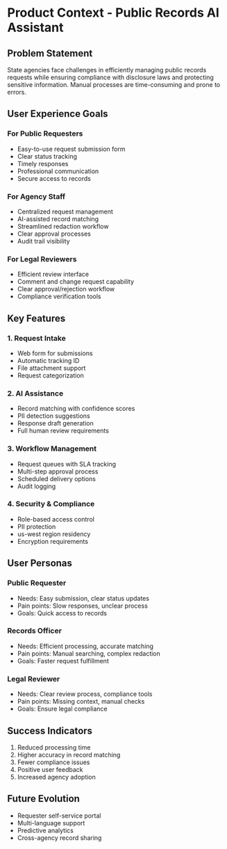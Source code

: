 # Product Context - Public Records AI Assistant

## Problem Statement

State agencies face challenges in efficiently managing public records requests while ensuring compliance with disclosure laws and protecting sensitive information. Manual processes are time-consuming and prone to errors.

## User Experience Goals

### For Public Requesters

- Easy-to-use request submission form
- Clear status tracking
- Timely responses
- Professional communication
- Secure access to records

### For Agency Staff

- Centralized request management
- AI-assisted record matching
- Streamlined redaction workflow
- Clear approval processes
- Audit trail visibility

### For Legal Reviewers

- Efficient review interface
- Comment and change request capability
- Clear approval/rejection workflow
- Compliance verification tools

## Key Features

### 1. Request Intake

- Web form for submissions
- Automatic tracking ID
- File attachment support
- Request categorization

### 2. AI Assistance

- Record matching with confidence scores
- PII detection suggestions
- Response draft generation
- Full human review requirements

### 3. Workflow Management

- Request queues with SLA tracking
- Multi-step approval process
- Scheduled delivery options
- Audit logging

### 4. Security & Compliance

- Role-based access control
- PII protection
- us-west region residency
- Encryption requirements

## User Personas

### Public Requester

- Needs: Easy submission, clear status updates
- Pain points: Slow responses, unclear process
- Goals: Quick access to records

### Records Officer

- Needs: Efficient processing, accurate matching
- Pain points: Manual searching, complex redaction
- Goals: Faster request fulfillment

### Legal Reviewer

- Needs: Clear review process, compliance tools
- Pain points: Missing context, manual checks
- Goals: Ensure legal compliance

## Success Indicators

1. Reduced processing time
2. Higher accuracy in record matching
3. Fewer compliance issues
4. Positive user feedback
5. Increased agency adoption

## Future Evolution

- Requester self-service portal
- Multi-language support
- Predictive analytics
- Cross-agency record sharing
